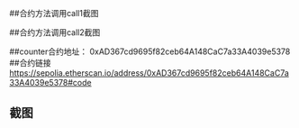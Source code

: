 ##合约方法调用call1截图

##合约方法调用call2截图

##counter合约地址：
    0xAD367cd9695f82ceb64A148CaC7a33A4039e5378
##合约链接
    https://sepolia.etherscan.io/address/0xAD367cd9695f82ceb64A148CaC7a33A4039e5378#code
## 截图
    